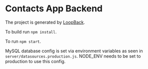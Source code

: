 # Contacts App Backend

The project is generated by [LoopBack](http://loopback.io).

To build run `npm install`.

To run `npm start`.

MySQL database config is set via environment variables as seen in `server/datasources.production.js`. NODE_ENV needs to be set to production to use this config.
